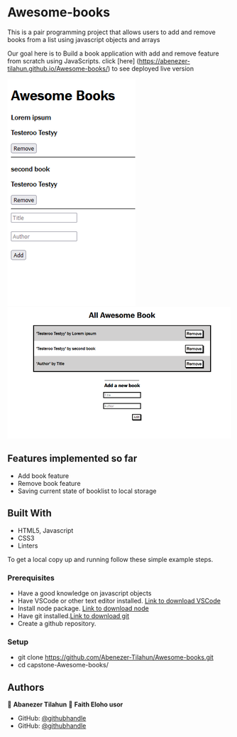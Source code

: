 # Awesome-books


This is a pair programming project that allows users to add and remove books from a list using javascript objects and arrays

Our goal here is to Build a book application with add and remove feature from scratch using JavaScripts. click [here] (https://abenezer-tilahun.github.io/Awesome-books/) to see deployed live version

![screenshot](images/Screenshoot.PNG)
![screenshot](images/Screenshoot-1.PNG)


## Features implemented so far
- Add book feature
- Remove book feature
- Saving current state of booklist to local storage 

## Built With

- HTML5, Javascript
- CSS3
- Linters

To get a local copy up and running follow these simple example steps.

### Prerequisites
- Have a good knowledge on javascript objects
- Have VSCode or other text editor installed. [Link to download VSCode](https://code.visualstudio.com/download)
- Install node package. [Link to download node](https://nodejs.org/en/download/)
- Have git installed.[Link to download git](https://git-scm.com/downloads)
- Create a github repository.

### Setup
- git clone https://github.com/Abenezer-Tilahun/Awesome-books.git
- cd capstone-Awesome-books/


## Authors

👤 **Abanezer Tilahun**
👤 **Faith Eloho usor**

- GitHub: [@githubhandle](https://github.com/Abenezer-Tilahun)
- GitHub: [@githubhandle](https://github.com/usorfaitheloho)


